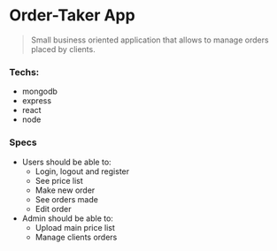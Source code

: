 # Order-Taker App

> Small business oriented application that allows to manage orders placed by clients. 

### Techs:
- mongodb
- express
- react
- node

### Specs
- Users should be able to:
   * Login, logout and register
   * See price list
   * Make new order
   * See orders made
   * Edit order
- Admin should be able to:
   * Upload main price list
   * Manage clients orders


